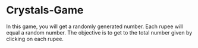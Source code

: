 # Crystals-Game

In this game, you will get a randomly generated number. Each rupee will equal a random number. The objective is to get to the total number given by clicking on each rupee.
